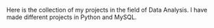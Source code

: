 Here is the collection of my projects in the field of Data Analysis. I have made different projects in Python and MySQL.
